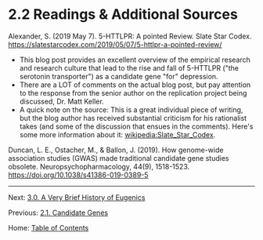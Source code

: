 # 2.2 Readings & Additional Sources

Alexander, S. (2019 May 7). 5-HTTLPR: A pointed Review. Slate Star Codex. https://slatestarcodex.com/2019/05/07/5-httlpr-a-pointed-review/
-	This blog post provides an excellent overview of the empirical research and research culture that lead to the rise and fall of 5-HTTLPR ("the serotonin transporter") as a candidate gene "for" depression.
-	There are a LOT of comments on the actual blog post, but pay attention to the response from the senior author on the replication project being discussed, Dr. Matt Keller.
- A quick note on the source: This is a great individual piece of writing, but the blog author has received substantial criticism for his rationalist takes (and some of the discussion that ensues in the comments). Here's some more information about it: [wikipedia:Slate_Star_Codex](https://en.wikipedia.org/wiki/Slate_Star_Codex).

Duncan, L. E., Ostacher, M., & Ballon, J. (2019). How genome-wide association studies (GWAS) made traditional candidate gene studies obsolete. Neuropsychopharmacology, 44(9), 1518-1523. https://doi.org/10.1038/s41386-019-0389-5

-----

Next: [3.0. A Very Brief History of Eugenics](../ch03/3.0_eugenics.md)

Previous: [2.1. Candidate Genes](2.1_candidate_genes.md)

Home: [Table of Contents](../README.md)
